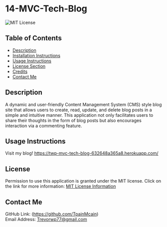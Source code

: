 # 14-MVC-Tech-Blog
![MIT License](https://img.shields.io/badge/license-MIT-important)

## Table of Contents
  - [Description](#description)
  - [Installation Instructions](#installation-instructions)
  - [Usage Instructions](#usage-instructions)
  - [License Section](#license)
  - [Credits](#credits)
  - [Contact Me](#contact-me)
  
## Description
A dynamic and user-friendly Content Management System (CMS) style blog site that allows users to create, read, update, and delete blog posts in a simple and intuitive manner. This application not only facilitates users to share their thoughts in the form of blog posts but also encourages interaction via a commenting feature.

## Usage Instructions
Visit my blog! https://twp-mvc-tech-blog-632648a365a8.herokuapp.com/

## License
Permission to use this application is granted under the MIT license.
Click on the link for more information: [MIT License Information](https://opensource.org/licenses/MIT)

## Contact Me
GitHub Link: (https://github.com/TpainMcain)<br>
Email Address: <Trevorwp77@gmail.com>
